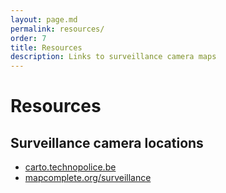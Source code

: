 ```yaml
---
layout: page.md
permalink: resources/
order: 7
title: Resources
description: Links to surveillance camera maps
---
```

# Resources
## Surveillance camera locations
- [carto.technopolice.be](https://carto.technopolice.be/)
- [mapcomplete.org/surveillance](https://mapcomplete.org/surveillance?z=15&lat=51.21585688037587&lon=4.420263386840816)
